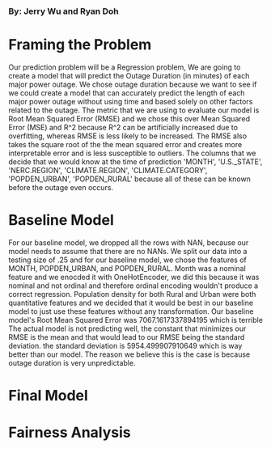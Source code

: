 ### By: Jerry Wu and Ryan Doh
# Framing the Problem
Our prediction problem will be a Regression problem, We are going to create a model that will predict the Outage Duration (in minutes) of each major power outage. We chose outage duration because we want to see if we could create a model that can accurately predict the length of each major power outage without using time and based solely on other factors related to the outage. The metric that we are using to evaluate our model is Root Mean Squared Error (RMSE) and we chose this over Mean Squared Error (MSE) and R^2 because R^2 can be artificially increased due to overfitting, whereas RMSE is less likely to be increased. The RMSE also takes the square root of the the mean squared error and creates more interpretable error and is less susceptible to outliers. The columns that we decide that we would know at the time of prediction 'MONTH', 'U.S._STATE', 'NERC.REGION', 'CLIMATE.REGION', 'CLIMATE.CATEGORY', 'POPDEN_URBAN', 'POPDEN_RURAL' because all of these can be known before the outage even occurs.
# Baseline Model
For our baseline model, we dropped all the rows with NAN, because our model needs to assume that there are no NANs. We split our data into a testing size of .25 and for our baseline model, we chose the features of MONTH, POPDEN_URBAN, and POPDEN_RURAL. Month was a nominal feature and we enocded it with OneHotEncoder, we did this because it was nominal and not ordinal and therefore ordinal encoding wouldn't produce a correct regression. Population density for both Rural and Urban were both quantitative features and we decided that it would be best in our baseline model to just use these features without any transformation. Our baseline model's Root Mean Squared Error was 7067.1617337894195 which is terrible The actual model is not predicting well, the constant that minimizes our RMSE is the mean and that would lead to our RMSE being the standard deviation. the standard deviation is 5954.499907910649 which is way better than our model. The reason we believe this is the case is because outage duration is very unpredictable.                              

# Final Model


# Fairness Analysis
